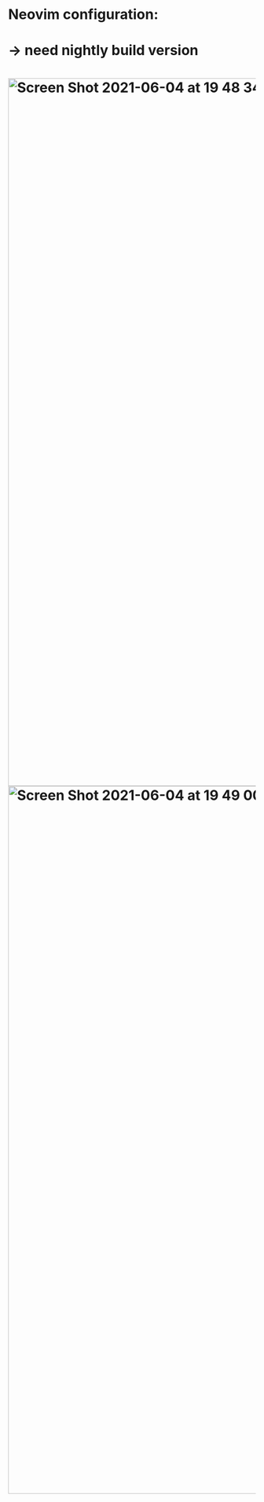 # Neovim configuration:
<h1>-> need nightly build version<h1>
<img width="1440" alt="Screen Shot 2021-06-04 at 19 48 34" src="https://user-images.githubusercontent.com/74335400/120803541-db858580-c56d-11eb-9978-3e3250670098.png">
<img width="1440" alt="Screen Shot 2021-06-04 at 19 49 00" src="https://user-images.githubusercontent.com/74335400/120803597-e9d3a180-c56d-11eb-8fa5-58c69cc85510.png">

